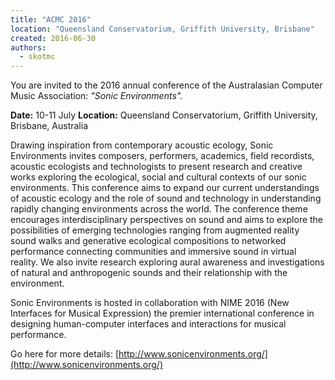 ```yaml
---
title: "ACMC 2016"
location: "Queensland Conservatorium, Griffith University, Brisbane"
created: 2016-06-30
authors: 
  - skotmc
---
```


You are invited to the 2016 annual conference of the Australasian Computer Music Association: _"Sonic Environments"._

**Date:** 10-11 July **Location:** Queensland Conservatorium, Griffith University, Brisbane, Australia

Drawing inspiration from contemporary acoustic ecology, Sonic Environments invites composers, performers, academics, field recordists, acoustic ecologists and technologists to present research and creative works exploring the ecological, social and cultural contexts of our sonic environments. This conference aims to expand our current understandings of acoustic ecology and the role of sound and technology in understanding rapidly changing environments across the world. The conference theme encourages interdisciplinary perspectives on sound and aims to explore the possibilities of emerging technologies ranging from augmented reality sound walks and generative ecological compositions to networked performance connecting communities and immersive sound in virtual reality. We also invite research exploring aural awareness and investigations of natural and anthropogenic sounds and their relationship with the environment.

Sonic Environments is hosted in collaboration with NIME 2016 (New Interfaces for Musical Expression) the premier international conference in designing human-computer interfaces and interactions for musical performance.

Go here for more details: [http://www.sonicenvironments.org/](http://www.sonicenvironments.org/)
